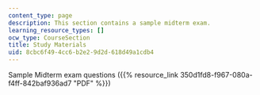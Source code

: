 ```yaml
---
content_type: page
description: This section contains a sample midterm exam.
learning_resource_types: []
ocw_type: CourseSection
title: Study Materials
uid: 8cbc6f49-4cc6-b2e2-9d2d-618d49a1cdb4
---
```


Sample Midterm exam questions ({{% resource_link 350d1fd8-f967-080a-f4ff-842baf936ad7 "PDF" %}})
